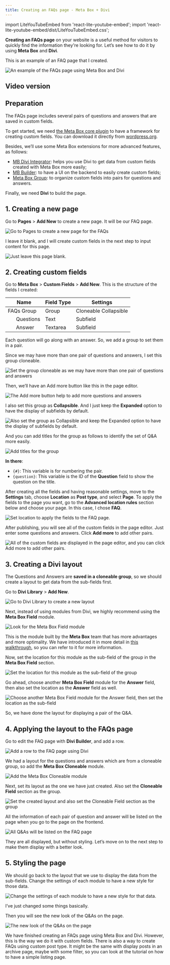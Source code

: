 ```yaml
---
title: Creating an FAQs page - Meta Box + Divi
---
```


import LiteYouTubeEmbed from 'react-lite-youtube-embed';
import 'react-lite-youtube-embed/dist/LiteYouTubeEmbed.css';

**Creating an FAQs page** on your website is a useful method for visitors to quickly find the information they're looking for. Let’s see how to do it by using **Meta Box** and **Divi**.

This is an example of an FAQ page that I created.

![An example of the FAQs page using Meta Box and Divi](https://i.imgur.com/IqwyfIa.png)

## Video version

<LiteYouTubeEmbed id='Ja7maoWDE7g' />

## Preparation

The FAQs page includes several pairs of questions and answers that are saved in custom fields.

To get started, we need [the Meta Box core plugin](https://wordpress.org/plugins/meta-box/) to have a framework for creating custom fields. You can download it directly from [wordpress.org](https://wordpress.org/plugins/meta-box/).

Besides, we’ll use some Meta Box extensions for more advanced features, as follows:

* [MB Divi Integrator](https://metabox.io/plugins/mb-divi-integrator/): helps you use Divi to get data from custom fields created with Meta Box more easily;
* [MB Builder](https://metabox.io/plugins/meta-box-builder/): to have a UI on the backend to easily create custom fields;
* [Meta Box Group](https://metabox.io/plugins/meta-box-group/): to organize custom fields into pairs for questions and answers.

Finally, we need **Divi** to build the page.

## 1. Creating a new page

Go to **Pages** > **Add New** to create a new page. It will be our FAQ page.

![Go to Pages to create a new page for the FAQs](https://i.imgur.com/LdsSOWs.png)

I leave it blank, and I will create custom fields in the next step to input content for this page.

![Just leave this page blank.](https://i.imgur.com/IMFfcxR.png)

## 2. Creating custom fields

Go to **Meta Box** > **Custom Fields** > **Add New**. This is the structure of the fields I created:

|      Name       | Field Type |       Settings        |
|-----------------|------------|-----------------------|
|   FAQs Group    |   Group    | Cloneable Collapsible |
|       Questions |    Text    |        Subfield       |
|        Answer   |  Textarea  |        Subfield       |

Each question will go along with an answer. So, we add a group to set them in a pair.

Since we may have more than one pair of questions and answers, I set this group cloneable.

![Set the group cloneable as we may have more than one pair of questions and answers](https://i.imgur.com/B56hn6u.png)

Then, we’ll have an Add more button like this in the page editor.

![The Add more button help to add more questions and answers](https://i.imgur.com/YiqI44x.png)

I also set this group as **Collapsible**. And I just keep the **Expanded** option to have the display of subfields by default.

![Also set the group as Collapsible and keep the Expanded option to have the display of subfields by default.](https://i.imgur.com/Gih2Ja4.png)

And you can add titles for the group as follows to identify the set of Q&A more easily.

![Add titles for the group](https://i.imgur.com/k2aykN8.png)

**In there**:

* `{#}`: This variable is for numbering the pair.
* `{question}`: This variable is the ID of the **Question** field to show the question on the title.

After creating all the fields and having reasonable settings, move to the **Settings** tab, choose **Location** as **Post type**, and select **Page**. To apply the fields to the page you want, go to the **Advanced location rules** section below and choose your page. In this case, I chose **FAQ**.

![Set location to apply the fields to the FAQ page.](https://i.imgur.com/N4mvoPv.png)

After publishing, you will see all of the custom fields in the page editor. Just enter some questions and answers. Click **Add more** to add other pairs.

![All of the custom fields are displayed in the page editor, and you can click Add more to add other pairs.](https://i.imgur.com/AZCxGGV.png)

## 3. Creating a Divi layout

The Questions and Answers are **saved in a cloneable group**, so we should create a layout to get data from the sub-fields first.

Go to **Divi Library** > **Add New**.

![Go to Divi Library to create a new layout](https://i.imgur.com/ysUI4c5.png)

Next, instead of using modules from Divi, we highly recommend using the **Meta Box Field** module.

![Look for the Meta Box Field module](https://i.imgur.com/kKkVcCI.png)

This is the module built by the **Meta Box** team that has more advantages and more optimality. We have introduced it in more detail in [this walkthrough](https://metabox.io/meta-box-divi-integration-walkthrough/#non-cloneable-fieldsgroups), so you can refer to it for more information.

Now, set the location for this module as the sub-field of the group in the **Meta Box Field** section.

![Set the location for this module as the sub-field of the group](https://i.imgur.com/ldil1nQ.png)

Go ahead, choose another **Meta Box Field** module for the **Answer** field, then also set the location as the **Answer** field as well.

![Choose another Meta Box Field module for the Answer field, then set the location as the sub-field](https://i.imgur.com/RiqLwkG.png)

So, we have done the layout for displaying a pair of the Q&A.

## 4. Applying the layout to the FAQs page

Go to edit the FAQ page with **Divi Builder**, and add a row.

![Add a row to the FAQ page using Divi](https://i.imgur.com/H49Yptv.png)

We had a layout for the questions and answers which are from a cloneable group, so add the **Meta Box Cloneable** module.

![Add the Meta Box Cloneable module](https://i.imgur.com/YTEvNuV.png)

Next, set its layout as the one we have just created. Also set the **Cloneable Field** section as the group.

![Set the created layout and also set the Cloneable Field section as the group](https://i.imgur.com/ItLce6e.png)

All the information of each pair of question and answer will be listed on the page when you go to the page on the frontend.

![All Q&As will be listed on the FAQ page](https://i.imgur.com/wvGP8cz.png)

They are all displayed, but without styling. Let’s move on to the next step to make them display with a better look.

## 5. Styling the page

We should go back to the layout that we use to display the data from the sub-fields. Change the settings of each module to have a new style for those data.

![Change the settings of each module to have a new style for that data.](https://i.imgur.com/ORH2JQ7.png)

I’ve just changed some things basically.

Then you will see the new look of the Q&As on the page.

![The new look of the Q&As on the page](https://i.imgur.com/IqwyfIa.png)

We have finished creating an FAQs page using Meta Box and Divi. However, this is the way we do it with custom fields. There is also a way to create FAQs using custom post type. It might be the same with display posts in an archive page, maybe with some filter, so you can look at the tutorial on how to have a simple listing page.
